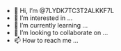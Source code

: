 - 👋 Hi, I’m @7LYDK7TC3T2ALKKF7L
- 👀 I’m interested in ...
- 🌱 I’m currently learning ...
- 💞️ I’m looking to collaborate on ...
- 📫 How to reach me ...

<!---
7LYDK7TC3T2ALKKF7L/7LYDK7TC3T2ALKKF7L is a ✨ special ✨ repository because its `README.md` (this file) appears on your GitHub profile.
You can click the Preview link to take a look at your changes.
--->
